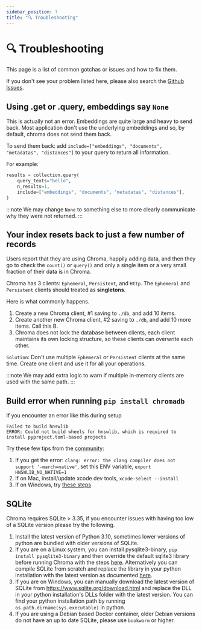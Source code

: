 ```yaml
---
sidebar_position: 7
title: "🔍 Troubleshooting"
---
```


# 🔍 Troubleshooting

This page is a list of common gotchas or issues and how to fix them.

If you don't see your problem listed here, please also search the [Github Issues](https://github.com/chroma-core/chroma/issues).

## Using .get or .query, embeddings say `None`

This is actually not an error. Embeddings are quite large and heavy to send back. Most application don't use the underlying embeddings and so, by default, chroma does not send them back.

To send them back: add `include=["embeddings", "documents", "metadatas", "distances"]` to your query to return all information.

For example:

```python
results = collection.query(
    query_texts="hello",
    n_results=1,
    include=["embeddings", "documents", "metadatas", "distances"],
)
```

:::note
We may change `None` to something else to more clearly communicate why they were not returned.
:::

## Your index resets back to just a few number of records

Users report that they are using Chroma, happily adding data, and then they go to check the `count()` or `query()` and only a single item or a very small fraction of their data is in Chroma.

Chroma has 3 clients: `Ephemeral`, `Persistent`, and `Http`. The `Ephemeral` and `Persistent` clients should treated as **singletons**.

Here is what commonly happens.

1. Create a new Chroma client, #1 saving to `./db`, and add 10 items.
2. Create another new Chroma client, #2 saving to `./db`, and add 10 more items. Call this B.
3. Chroma does not lock the database between clients, each client maintains its own locking structure, so these clients can overwrite each other.

`Solution`: Don't use multiple `Ephemeral` or `Persistent` clients at the same time. Create one client and use it for all your operations.

:::note
We may add extra logic to warn if multiple in-memory clients are used with the same path.
:::

## Build error when running `pip install chromadb`

If you encounter an error like this during setup

```
Failed to build hnswlib
ERROR: Could not build wheels for hnswlib, which is required to install pyproject.toml-based projects
```

Try these few tips from the [community](https://github.com/chroma-core/chroma/issues/221):

1. If you get the error: `clang: error: the clang compiler does not support '-march=native'`, set this ENV variable, `export HNSWLIB_NO_NATIVE=1`
2. If on Mac, install/update xcode dev tools, `xcode-select --install`
3. If on Windows, try [these steps](https://github.com/chroma-core/chroma/issues/250#issuecomment-1540934224)

## SQLite

Chroma requires SQLite > 3.35, if you encounter issues with having too low of a SQLite version please try the following.

1. Install the latest version of Python 3.10, sometimes lower versions of python are bundled with older versions of SQLite.
2. If you are on a Linux system, you can install pysqlite3-binary, `pip install pysqlite3-binary` and then override the default
   sqlite3 library before running Chroma with the steps [here](https://gist.github.com/defulmere/8b9695e415a44271061cc8e272f3c300).
   Alternatively you can compile SQLite from scratch and replace the library in your python installation with the latest version as documented [here](https://github.com/coleifer/pysqlite3#building-a-statically-linked-library).
3. If you are on Windows, you can manually download the latest version of SQLite from https://www.sqlite.org/download.html and
   replace the DLL in your python installation's DLLs folder with the latest version. You can find your python installation path by running `os.path.dirname(sys.executable)` in python.
4. If you are using a Debian based Docker container, older Debian versions do not have an up to date SQLite, please use `bookworm` or higher.
